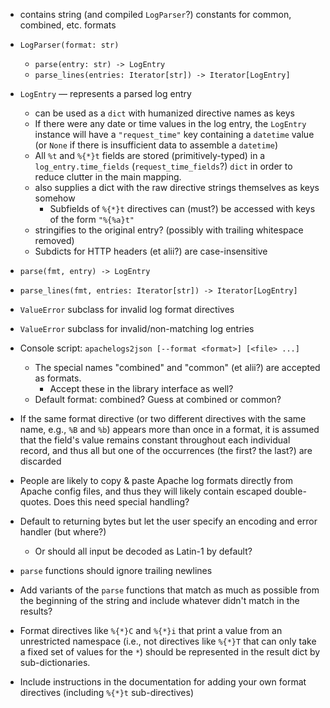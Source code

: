 - contains string (and compiled `LogParser`?) constants for common, combined,
  etc. formats
- `LogParser(format: str)`
    - `parse(entry: str) -> LogEntry`
    - `parse_lines(entries: Iterator[str]) -> Iterator[LogEntry]`
- `LogEntry` — represents a parsed log entry
    - can be used as a `dict` with humanized directive names as keys
    - If there were any date or time values in the log entry, the `LogEntry`
      instance will have a `"request_time"` key containing a `datetime` value
      (or `None` if there is insufficient data to assemble a `datetime`)
    - All `%t` and `%{*}t` fields are stored (primitively-typed) in a
      `log_entry.time_fields` (`request_time_fields`?) `dict` in order to
      reduce clutter in the main mapping.
    - also supplies a dict with the raw directive strings themselves as keys
      somehow
        - Subfields of `%{*}t` directives can (must?) be accessed with keys of
          the form `"%{%a}t"`
    - stringifies to the original entry? (possibly with trailing whitespace
      removed)
    - Subdicts for HTTP headers (et alii?) are case-insensitive
- `parse(fmt, entry) -> LogEntry`
- `parse_lines(fmt, entries: Iterator[str]) -> Iterator[LogEntry]`
- `ValueError` subclass for invalid log format directives
- `ValueError` subclass for invalid/non-matching log entries
- Console script: `apachelogs2json [--format <format>] [<file> ...]`
    - The special names "combined" and "common" (et alii?) are accepted as
      formats.
        - Accept these in the library interface as well?
    - Default format: combined?  Guess at combined or common?

- If the same format directive (or two different directives with the same name,
  e.g., `%B` and `%b`) appears more than once in a format, it is assumed that
  the field's value remains constant throughout each individual record, and
  thus all but one of the occurrences (the first? the last?) are discarded

- People are likely to copy & paste Apache log formats directly from Apache
  config files, and thus they will likely contain escaped double-quotes.  Does
  this need special handling?

- Default to returning bytes but let the user specify an encoding and error
  handler (but where?)
    - Or should all input be decoded as Latin-1 by default?

- `parse` functions should ignore trailing newlines

- Add variants of the `parse` functions that match as much as possible from the
  beginning of the string and include whatever didn't match in the results?

- Format directives like `%{*}C` and `%{*}i` that print a value from an
  unrestricted namespace (i.e., not directives like `%{*}T` that can only take
  a fixed set of values for the `*`) should be represented in the result dict
  by sub-dictionaries.

- Include instructions in the documentation for adding your own format
  directives (including `%{*}t` sub-directives)
